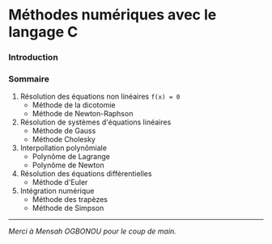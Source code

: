 # Méthodes numériques avec le langage C
### Introduction


### Sommaire
1. Résolution des équations non linéaires `f(x) = 0`
    * Méthode de la dicotomie
    * Méthode de Newton-Raphson
2. Résolution de systèmes d'équations linéaires
    * Méthode de Gauss
    * Méthode Cholesky
3. Interpollation polynômiale
    * Polynôme de Lagrange
    * Polynôme de Newton
4. Résolution des équations différentielles
    * Méthode d'Euler
5. Intégration numérique
    * Méthode des trapèzes
    * Méthode de Simpson

***
*Merci à Mensah OGBONOU pour le coup de main.*